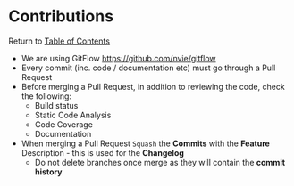 # Contributions

Return to [Table of Contents](/README.md#table-of-contents)

* We are using GitFlow https://github.com/nvie/gitflow
* Every commit (inc. code / documentation etc) must go through a Pull Request
* Before merging a Pull Request, in addition to reviewing the code, check the following:
    * Build status
    * Static Code Analysis
    * Code Coverage
    * Documentation
* When merging a Pull Request `Squash` the **Commits** with the **Feature** Description - this is used for the **Changelog**  
    * Do not delete branches once merge as they will contain the **commit history**
